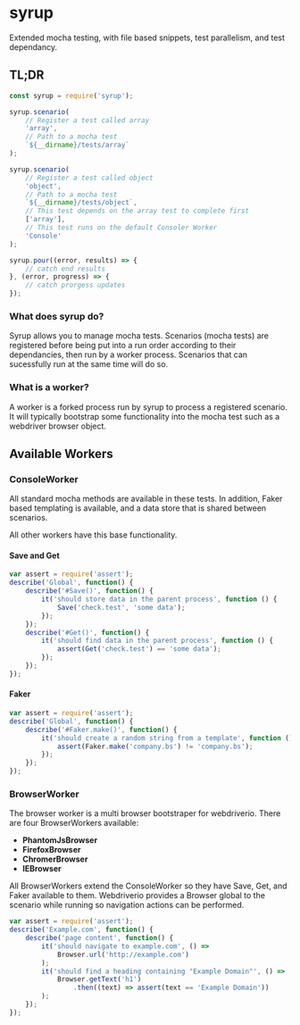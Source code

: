 # syrup
Extended mocha testing, with file based snippets, test parallelism, and test dependancy.

## TL;DR

```javascript
const syrup = require('syrup');

syrup.scenario(
    // Register a test called array
    'array',
    // Path to a mocha test
    `${__dirname}/tests/array`
);

syrup.scenario(
    // Register a test called object
    'object',
    // Path to a mocha test
    `${__dirname}/tests/object`,
    // This test depends on the array test to complete first
    ['array'],
    // This test runs on the default Consoler Worker
    'Console'
);

syrup.pour((error, results) => {
    // catch end results
}, (error, progress) => {
    // catch prorgess updates
});
```

### What does syrup do?

Syrup allows you to manage mocha tests. Scenarios (mocha tests) are registered
before being put into a run order according to their dependancies, then run by a
worker process. Scenarios that can sucessfully run at the same time will do so.

### What is a worker?

A worker is a forked process run by syrup to process a registered scenario. It will typically bootstrap some functionality into the mocha test such as a webdriver browser object.

## Available Workers

### ConsoleWorker

All standard mocha methods are available in these tests. In addition, Faker based templating is available, and a data store that is shared between scenarios.

All other workers have this base functionality.

#### Save and Get
```javascript
var assert = require('assert');
describe('Global', function() {
    describe('#Save()', function() {
        it('should store data in the parent process', function () {
            Save('check.test', 'some data');
        });
    });
    describe('#Get()', function() {
        it('should find data in the parent process', function () {
            assert(Get('check.test') == 'some data');
        });
    });
});
```

#### Faker
```javascript
var assert = require('assert');
describe('Global', function() {
    describe('#Faker.make()', function() {
        it('should create a random string from a template', function () {
            assert(Faker.make('company.bs') != 'company.bs');
        });
    });
});
```

### BrowserWorker

The browser worker is a multi browser bootstraper for webdriverio. There are four BrowserWorkers available:

* **PhantomJsBrowser**
* **FirefoxBrowser**
* **ChromerBrowser**
* **IEBrowser**

All BrowserWorkers extend the ConsoleWorker so they have Save, Get, and Faker available to them. Webdriverio provides a Browser global to the scenario while running so navigation actions can be performed.

```javascript
var assert = require('assert');
describe('Example.com', function() {
    describe('page content', function() {
        it('should navigate to example.com', () =>
            Browser.url('http://example.com')
        );
        it('should find a heading containing "Example Domain"', () =>
            Browser.getText('h1')
                .then((text) => assert(text == 'Example Domain'))
        );
    });
});
```

